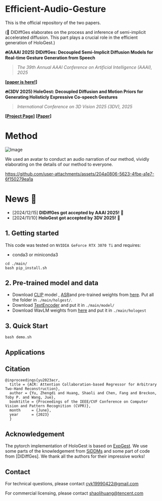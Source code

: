 # Efficient-Audio-Gesture

This is the official repository of the two papers. 

(👀 DIDiffGes elaborates on the process and inference of semi-implicit accelerated diffusion. This part plays a crucial role in the efficient generation of HoloGest.)

**🔥(AAAI 2025) DIDiffGes: Decoupled Semi-Implicit Diffusion Models for Real-time Gesture Generation from Speech**
> *The 39th Annual AAAI Conference on Artificial Intelligence (AAAI), 2025*

**[[paper is here!](https://hologest.github.io/)]**

**🔥(3DV 2025) HoleGest: Decoupled Diffusion and Motion Priors for Generating Holisticly Expressive Co-speech Gestures**
> *International Conference on 3D Vision 2025 (3DV), 2025*

**[[Project Page](https://hologest.github.io/)]** **[[Paper](https://hologest.github.io/)]** 

# Method
![Image](https://github.com/user-attachments/assets/4472d621-1fb1-4c6b-a155-2ccfa5a8532c)

We used an avatar to conduct an audio narration of our method, vividly elaborating on the details of our method to everyone.

https://github.com/user-attachments/assets/204a0806-5623-4fbe-a1e7-6f150279ea1a

# News :triangular_flag_on_post:
- [2024/12/15] **DIDiffGes got accepted by AAAI 2025!** 🎉
- [2024/11/10] **HoloGest got accepted by 3DV 2025!** 🎉


## 1. Getting started

This code was tested on `NVIDIA GeForce RTX 3070 Ti` and requires:

* conda3 or miniconda3

```
cd ./main/
bash pip_install.sh
```

## 2. Pre-trained model and data
- Download [CLIP](https://drive.google.com/drive/folders/1CN9J2T1tN-F2R5qfHjOfMkGXP00oka6E?usp=drive_link) model , [ASR](https://drive.google.com/drive/folders/1tvQQp6vacDcPg5T6WZIgWjvrk46nYin4?usp=sharing)and pre-trained weights from [here](https://drive.google.com/file/d/14kH1QGBHaMLsdPIrNvEbgNnc32vfHK4U/view?usp=drive_link). Put all the folder in `./main/holgest/`.
- Download [TextEncoder](https://drive.google.com/drive/folders/1J39SDT3RwMH7v7dJl_53stb0wkwTbXEY?usp=drive_link) and put it in `./main/model/`
- Download WavLM weights from [here](https://drive.google.com/drive/folders/1du41ziM0utAMjCtn-YPM8ZYOI6YplHrq?usp=drive_link) and put it in `./main/hologest`


## 3. Quick Start

```
bash demo.sh
```

## Applications

## Citation
```
@inproceedings{yu2023acr,
  title = {ACR: Attention Collaboration-based Regressor for Arbitrary Two-Hand Reconstruction},
  author = {Yu, Zhengdi and Huang, Shaoli and Chen, Fang and Breckon, Toby P. and Wang, Jue},
  booktitle = {Proceedings of the IEEE/CVF Conference on Computer Vision and Pattern Recognition (CVPR)},
  month     = {June},
  year      = {2023}
  }
```

## Acknowledgement
The pytorch implementation of HoloGest is based on [ExpGest](https://github.com/cyk990422/ExpGest). We use some parts of the knowledgement from [SiDDMs](https://arxiv.org/abs/2306.12511) and some part of code from [DIDiffGes]. We thank all the authors for their impressive works!

## Contact
For technical questions, please contact cyk19990422@gmail.com

For commercial licensing, please contact shaolihuang@tencent.com

